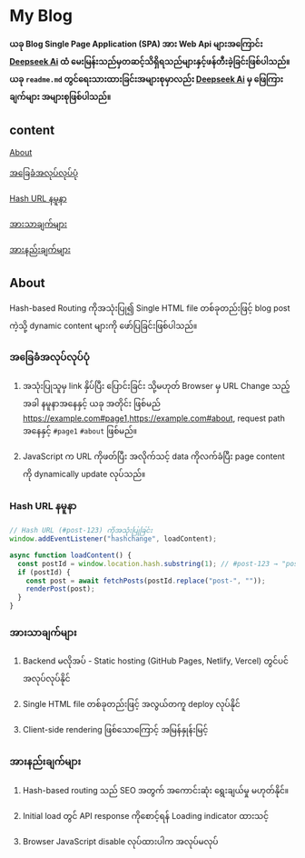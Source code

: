 # My Blog

**ယခု Blog Single Page Application (SPA) အား Web Api များအကြောင်း [Deepseek Ai][deepseek] ထံ မေးမြန်းသည်မှတဆင့်သိရှိရသည်များနှင့်ဖန်တီးခဲ့ခြင်းဖြစ်ပါသည်။ ယခု `readme.md` တွင်ရေးသားထားခြင်းအများစုမှာလည်း [Deepseek Ai][deepseek] မှ ဖြေကြားချက်များ အများစုဖြစ်ပါသည်။**

## content

[About](#about)

 [အခြေခံအလုပ်လုပ်ပုံ](#အခြေခံအလုပ်လုပ်ပုံ)

 [Hash URL နမူနာ](#hash-url-နမူနာ)

 [အားသာချက်များ](#အားနည်းချက်များ)
 
 [အားနည်းချက်များ](#အားသာချက်များ)

## About

Hash-based Routing ကိုအသုံးပြု၍ Single HTML file တစ်ခုတည်းဖြင့် blog post ကဲ့သို့ dynamic content များကို ဖော်ပြခြင်းဖြစ်ပါသည်။



### အခြေခံအလုပ်လုပ်ပုံ

1. အသုံးပြုသူမှ link နှိပ်ပြီး ပြောင်းခြင်း သို့မဟုတ် Browser မှ URL Change သည့်အခါ နမူနာအနေနှင့် ယခု အတိုင်း ဖြစ်မည်
   https://example.com#page1,https://example.com#about, request path အနေနှင့် `#page1` `#about` ဖြစ်မည်။

2. JavaScript က URL ကိုဖတ်ပြီး အလိုက်သင့် data ကိုလက်ခံပြီး page content ကို dynamically update လုပ်သည်။

### Hash URL နမူနာ

```js
// Hash URL (#post-123) ကိုအသုံးပြုခြင်း
window.addEventListener("hashchange", loadContent);

async function loadContent() {
  const postId = window.location.hash.substring(1); // #post-123 → "post-123"
  if (postId) {
    const post = await fetchPosts(postId.replace("post-", ""));
    renderPost(post);
  }
}
```

### အားသာချက်များ

1. Backend မလိုအပ် - Static hosting (GitHub Pages, Netlify, Vercel) တွင်ပင် အလုပ်လုပ်နိုင်

2. Single HTML file တစ်ခုတည်းဖြင့် အလွယ်တကူ deploy လုပ်နိုင်

3. Client-side rendering ဖြစ်သောကြောင့် အမြန်နှုန်းမြင့် 

### အားနည်းချက်များ

1. Hash-based routing သည် SEO အတွက် အကောင်းဆုံး ရွေးချယ်မှု မဟုတ်နိုင်။

2. Initial load တွင် API response ကိုစောင့်ရန် Loading indicator ထားသင့်

3. Browser JavaScript disable လုပ်ထားပါက အလုပ်မလုပ်



<!-- Definitions -->

[deepseek]: https://www.deepseek.com/
